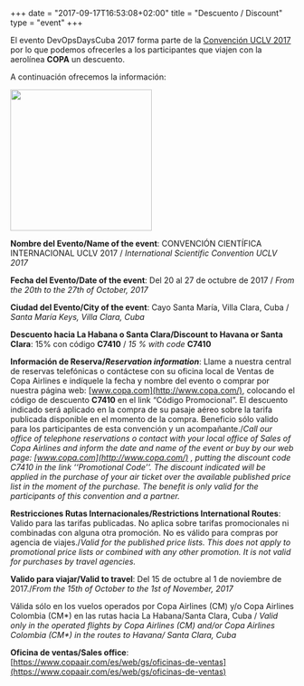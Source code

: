 +++
date = "2017-09-17T16:53:08+02:00"
title = "Descuento / Discount"
type = "event"
+++

El evento DevOpsDaysCuba 2017 forma parte de la [Convención UCLV 2017](http://convencionuclv.com) por lo que podemos ofrecerles a los participantes que viajen con la aerolínea **COPA** un descuento.
 
A continuación ofrecemos la información:
 
<img src="https://drive.google.com/uc?export=view&id=0B4KlsC8ZmwFAcnhTSjdUelRXczA" style="width: 250px; max-width: 100%; height: auto"/>

**Nombre del Evento/Name of the event**: CONVENCIÓN CIENTÍFICA INTERNACIONAL UCLV 2017 / *International Scientific Convention UCLV 2017*

**Fecha del Evento/Date of the event**:  Del 20 al 27 de octubre de 2017 / *From the 20th to the 27th of October, 2017*

**Ciudad del Evento/City of the event**:   Cayo Santa María, Villa Clara, Cuba / *Santa María Keys, Villa Clara, Cuba*

**Descuento hacia La Habana o Santa Clara/Discount to Havana or Santa Clara**:   15% con código **C7410** / *15 % with code* **C7410**

**Información de Reserva/*Reservation information***: Llame a nuestra central de reservas telefónicas o contáctese con su oficina local de Ventas de Copa Airlines e indíquele la fecha y nombre del evento o comprar por nuestra página web: [www.copa.com](http://www.copa.com/), colocando el código de descuento **C7410** en el link “Código Promocional”. El descuento indicado será aplicado en la compra de su pasaje aéreo sobre la tarifa publicada disponible en el momento de la compra. Beneficio sólo valido para los participantes de esta convención y un acompañante./*Call our office of telephone reservations o contact with your local office of Sales of Copa Airlines and inform the date and name of the event or buy by our web page: [www.copa.com](http://www.copa.com/) , putting the discount code C7410 in the link ‘‘Promotional Code’’. The discount indicated will be applied in the purchase of your air ticket over the available published price list in the moment of the purchase. The benefit is only valid for the participants of this convention and a partner.*

**Restricciones Rutas Internacionales/Restrictions International Routes**: Valido para las tarifas publicadas. No aplica sobre tarifas promocionales ni combinadas con alguna otra promoción. No es válido para compras por agencia de viajes./*Valid for the published price lists. This does not apply to promotional price lists or combined with any other promotion. It is not valid for purchases by travel agencies.*

**Valido para viajar/Valid to travel**: Del 15 de octubre al 1 de noviembre de 2017./*From the 15th of October to the 1st of November, 2017*

Válida sólo en los vuelos operados por Copa Airlines (CM) y/o Copa Airlines Colombia (CM*) en las rutas hacia La Habana/Santa Clara, Cuba / <i>Valid only in the operated flights by Copa Airlines (CM) and/or Copa Airlines Colombia (CM*) in the routes to Havana/ Santa Clara, Cuba</i>

**Oficina de ventas/Sales office**:   [https://www.copaair.com/es/web/gs/oficinas-de-ventas](https://www.copaair.com/es/web/gs/oficinas-de-ventas)
